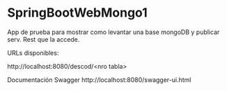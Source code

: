 # SpringBootWebMongo1

App de prueba para mostrar como levantar una base mongoDB y publicar serv. Rest que la accede.


URLs disponibles:

   http://localhost:8080/descod/&lt;nro tabla&gt;


Documentación Swagger
   http://localhost:8080/swagger-ui.html
